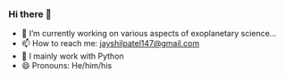 ### Hi there 👋

- 🔭 I’m currently working on various aspects of exoplanetary science...
- 📫 How to reach me: jayshilpatel147@gmail.com
- 💬 I mainly work with Python
- 😄 Pronouns: He/him/his

<!--
**Jayshil/Jayshil** is a ✨ _special_ ✨ repository because its `README.md` (this file) appears on your GitHub profile.

- 🔭 I’m currently working in exoplanetary science...
- 🌱 I’m currently learning ...
- 👯 I’m looking to collaborate on ...
- 🤔 I’m looking for help with ...
- 💬 Ask me about ...
- 📫 How to reach me: ...
- 😄 Pronouns: ...
- ⚡ Fun fact: ...
-->
